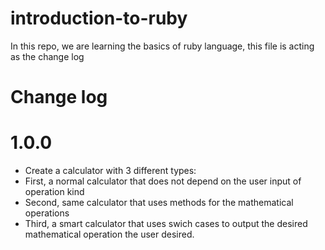# introduction-to-ruby

In this repo, we are learning the basics of ruby language, this file is acting as the change log

# Change log

# 1.0.0

- Create a calculator with 3 different types:
- First, a normal calculator that does not depend on the user input of operation kind
- Second, same calculator that uses methods for the mathematical operations
- Third, a smart calculator that uses swich cases to output the desired mathematical operation the user desired.
